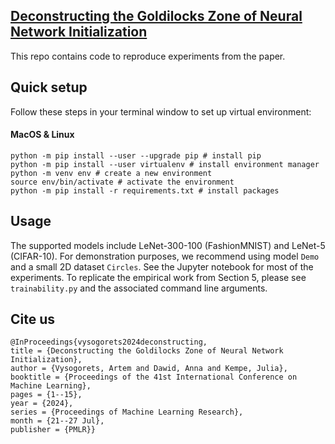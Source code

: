 ## [Deconstructing the Goldilocks Zone of Neural Network Initialization](https://arxiv.org/abs/2402.03579)
This repo contains code to reproduce experiments from the paper.
## Quick setup
Follow these steps in your terminal window to set up virtual environment:
#### MacOS & Linux
```
python -m pip install --user --upgrade pip # install pip
python -m pip install --user virtualenv # install environment manager
python -m venv env # create a new environment
source env/bin/activate # activate the environment
python -m pip install -r requirements.txt # install packages
```
## Usage
The supported models include LeNet-300-100 (FashionMNIST) and LeNet-5 (CIFAR-10). For demonstration
purposes, we recommend using model ```Demo``` and a small 2D dataset ```Circles```. See the Jupyter notebook for
most of the experiments. To replicate the empirical work from Section 5, please see ```trainability.py``` and the
associated command line arguments.

## Cite us
```
@InProceedings{vysogorets2024deconstructing,
title = {Deconstructing the Goldilocks Zone of Neural Network Initialization},
author = {Vysogorets, Artem and Dawid, Anna and Kempe, Julia},
booktitle = {Proceedings of the 41st International Conference on Machine Learning},
pages = {1--15},
year = {2024},
series = {Proceedings of Machine Learning Research},
month = {21--27 Jul},
publisher = {PMLR}}
```
